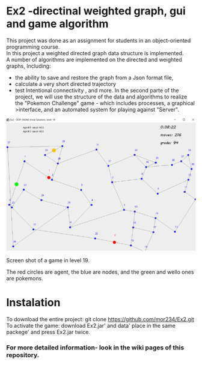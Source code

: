 # Ex2 -directinal weighted graph, gui and game algorithm
This project was done as an assignment for students in an object-oriented programming course.  
In this project a weighted directed graph data structure is implemented.  
A number of algorithms are implemented on the directed and weighted graphs, Including:
- the ability to save and restore the graph from a Json format file,
- calculate a very short directed trajectory
- test Intentional connectivity , and more.
In the second parte of the project, we will use the structure of the data and algorithms to realize the 
"Pokemon Challenge" game - which includes processes, a graphical >interface, and an automated system for playing against "Server".

![alt text](images/level%2019.png)  

Screen shot of a game in level 19.

The red circles are agent, the blue are nodes, and the green and wello ones are pokemons.

# Instalation
To download the entire project:
git clone https://github.com/mor234/Ex2.git
To activate the game: 
download Ex2.jar' and data' place in the same packege' and press Ex2.jar twice.

### For more detailed information- look in the wiki pages of this repository.
